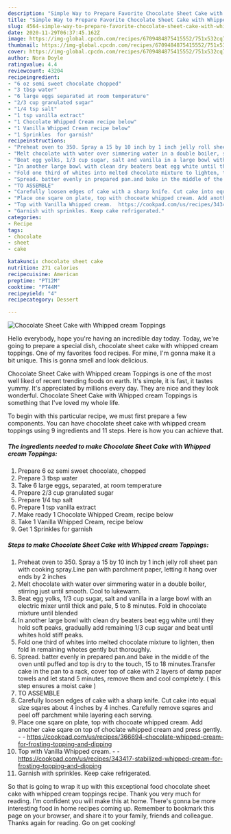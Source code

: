 ```yaml
---
description: "Simple Way to Prepare Favorite Chocolate Sheet Cake with Whipped cream Toppings"
title: "Simple Way to Prepare Favorite Chocolate Sheet Cake with Whipped cream Toppings"
slug: 4564-simple-way-to-prepare-favorite-chocolate-sheet-cake-with-whipped-cream-toppings
date: 2020-11-29T06:37:45.162Z
image: https://img-global.cpcdn.com/recipes/6709484875415552/751x532cq70/chocolate-sheet-cake-with-whipped-cream-toppings-recipe-main-photo.jpg
thumbnail: https://img-global.cpcdn.com/recipes/6709484875415552/751x532cq70/chocolate-sheet-cake-with-whipped-cream-toppings-recipe-main-photo.jpg
cover: https://img-global.cpcdn.com/recipes/6709484875415552/751x532cq70/chocolate-sheet-cake-with-whipped-cream-toppings-recipe-main-photo.jpg
author: Nora Doyle
ratingvalue: 4.4
reviewcount: 43204
recipeingredient:
- "6 oz semi sweet chocolate chopped"
- "3 tbsp water"
- "6 large eggs separated at room temperature"
- "2/3 cup granulated sugar"
- "1/4 tsp salt"
- "1 tsp vanilla extract"
- "1 Chocolate Whipped Cream recipe below"
- "1 Vanilla Whipped Cream recipe below"
- "1 Sprinkles  for garnish"
recipeinstructions:
- "Preheat oven to 350. Spray a 15 by 10 inch by 1 inch jelly roll sheet pan with cooking spray.Line pan with parchment paper,  letting it hang over ends by 2 inches"
- "Melt chocolate with water over simmering water in a double boiler, stirring just until smooth. Cool to lukewarm."
- "Beat egg yolks, 1/3 cup sugar, salt and vanilla in a large bowl with an electric mixer until thick and pale, 5 to 8 minutes. Fold in chocolate mixture until  blended"
- "In another large bowl with clean dry beaters beat egg white until they hold soft peaks, gradually add remaining 1/3 cup sugar and beat until whites hold stiff peaks."
- "Fold one third of whites into melted chocolate mixture to lighten, then fold in remaining whotes gently but thoroughly."
- "Spread. batter evenly in prepared pan.and bake in the middle of the oven until puffed and top is dry to the touch, 15 to 18 minutes.Transfer cake in the pan to a rack, cover top of cake with 2 layers of damp paper towels and let stand 5 minutes, remove them and cool completely. ( this step ensures a moist cake )"
- "TO ASSEMBLE"
- "Carefully loosen edges of cake with a sharp knife. Cut cake into equal size sqares about 4 inches by 4 inches. Carefully remove sqares and peel off parchment while layering each serving."
- "Place one sqare on plate, top with chocoate whipped cream. Add another cake sqare on top of choclate whipped cream and press gently.  https://cookpad.com/us/recipes/366694-chocolate-whipped-cream-for-frosting-topping-and-dipping"
- "Top with Vanilla Whipped cream.  https://cookpad.com/us/recipes/343417-stabilized-whipped-cream-for-frosting-topping-and-dipping"
- "Garnish with sprinkles. Keep cake refrigerated."
categories:
- Recipe
tags:
- chocolate
- sheet
- cake

katakunci: chocolate sheet cake 
nutrition: 271 calories
recipecuisine: American
preptime: "PT12M"
cooktime: "PT44M"
recipeyield: "4"
recipecategory: Dessert

---
```



![Chocolate Sheet Cake with Whipped cream Toppings](https://img-global.cpcdn.com/recipes/6709484875415552/751x532cq70/chocolate-sheet-cake-with-whipped-cream-toppings-recipe-main-photo.jpg)

Hello everybody, hope you're having an incredible day today. Today, we're going to prepare a special dish, chocolate sheet cake with whipped cream toppings. One of my favorites food recipes. For mine, I'm gonna make it a bit unique. This is gonna smell and look delicious.

Chocolate Sheet Cake with Whipped cream Toppings is one of the most well liked of recent trending foods on earth. It's simple, it is fast, it tastes yummy. It's appreciated by millions every day. They are nice and they look wonderful. Chocolate Sheet Cake with Whipped cream Toppings is something that I've loved my whole life.




To begin with this particular recipe, we must first prepare a few components. You can have chocolate sheet cake with whipped cream toppings using 9 ingredients and 11 steps. Here is how you can achieve that.

<!--inarticleads1-->

##### The ingredients needed to make Chocolate Sheet Cake with Whipped cream Toppings:

1. Prepare 6 oz semi sweet chocolate, chopped
1. Prepare 3 tbsp water
1. Take 6 large eggs, separated, at room temperature
1. Prepare 2/3 cup granulated sugar
1. Prepare 1/4 tsp salt
1. Prepare 1 tsp vanilla extract
1. Make ready 1 Chocolate Whipped Cream, recipe below
1. Take 1 Vanilla Whipped Cream, recipe below
1. Get 1 Sprinkles  for garnish




<!--inarticleads2-->

##### Steps to make Chocolate Sheet Cake with Whipped cream Toppings:

1. Preheat oven to 350. Spray a 15 by 10 inch by 1 inch jelly roll sheet pan with cooking spray.Line pan with parchment paper,  letting it hang over ends by 2 inches
1. Melt chocolate with water over simmering water in a double boiler, stirring just until smooth. Cool to lukewarm.
1. Beat egg yolks, 1/3 cup sugar, salt and vanilla in a large bowl with an electric mixer until thick and pale, 5 to 8 minutes. Fold in chocolate mixture until  blended
1. In another large bowl with clean dry beaters beat egg white until they hold soft peaks, gradually add remaining 1/3 cup sugar and beat until whites hold stiff peaks.
1. Fold one third of whites into melted chocolate mixture to lighten, then fold in remaining whotes gently but thoroughly.
1. Spread. batter evenly in prepared pan.and bake in the middle of the oven until puffed and top is dry to the touch, 15 to 18 minutes.Transfer cake in the pan to a rack, cover top of cake with 2 layers of damp paper towels and let stand 5 minutes, remove them and cool completely. ( this step ensures a moist cake )
1. TO ASSEMBLE
1. Carefully loosen edges of cake with a sharp knife. Cut cake into equal size sqares about 4 inches by 4 inches. Carefully remove sqares and peel off parchment while layering each serving.
1. Place one sqare on plate, top with chocoate whipped cream. Add another cake sqare on top of choclate whipped cream and press gently. -  - https://cookpad.com/us/recipes/366694-chocolate-whipped-cream-for-frosting-topping-and-dipping
1. Top with Vanilla Whipped cream. -  - https://cookpad.com/us/recipes/343417-stabilized-whipped-cream-for-frosting-topping-and-dipping
1. Garnish with sprinkles. Keep cake refrigerated.




So that is going to wrap it up with this exceptional food chocolate sheet cake with whipped cream toppings recipe. Thank you very much for reading. I'm confident you will make this at home. There's gonna be more interesting food in home recipes coming up. Remember to bookmark this page on your browser, and share it to your family, friends and colleague. Thanks again for reading. Go on get cooking!
